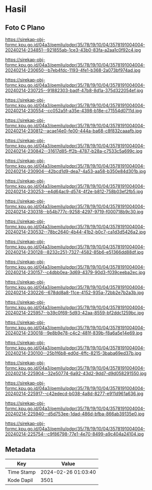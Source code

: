 # Hasil

## Foto C Plano

https://sirekap-obj-formc.kpu.go.id/04a3/pemilu/pdpr/35/78/19/10/04/3578191004004-20240214-234851--921855ab-1ce3-43b0-83fa-a2aa1c0f92c4.jpg

https://sirekap-obj-formc.kpu.go.id/04a3/pemilu/pdpr/35/78/19/10/04/3578191004004-20240214-230650--b7eb4fdc-1193-4fe1-b368-2a073bf974ad.jpg

https://sirekap-obj-formc.kpu.go.id/04a3/pemilu/pdpr/35/78/19/10/04/3578191004004-20240214-230725--91882303-badf-47b8-8d1a-375d322054ef.jpg

https://sirekap-obj-formc.kpu.go.id/04a3/pemilu/pdpr/35/78/19/10/04/3578191004004-20240214-230554--cc052a5f-a35e-4398-b18e-c71554d0711d.jpg

https://sirekap-obj-formc.kpu.go.id/04a3/pemilu/pdpr/35/78/19/10/04/3578191004004-20240214-230812--acae14e0-fe00-444a-ba68-c8f832caaafb.jpg

https://sirekap-obj-formc.kpu.go.id/04a3/pemilu/pdpr/35/78/19/10/04/3578191004004-20240214-230842--31617d85-ff2b-4787-b28a-c7533c5a699c.jpg

https://sirekap-obj-formc.kpu.go.id/04a3/pemilu/pdpr/35/78/19/10/04/3578191004004-20240214-230904--42bcd1d9-dea7-4a53-aa58-b350e84d301b.jpg

https://sirekap-obj-formc.kpu.go.id/04a3/pemilu/pdpr/35/78/19/10/04/3578191004004-20240214-230253--e4d64ac9-d574-4f2e-b812-758b03ef2fb5.jpg

https://sirekap-obj-formc.kpu.go.id/04a3/pemilu/pdpr/35/78/19/10/04/3578191004004-20240214-230318--b54b777c-9258-4297-9719-f000718b9c30.jpg

https://sirekap-obj-formc.kpu.go.id/04a3/pemilu/pdpr/35/78/19/10/04/3578191004004-20240214-230532--78bc2640-4b44-41b2-b0c7-ca1d3d5426a2.jpg

https://sirekap-obj-formc.kpu.go.id/04a3/pemilu/pdpr/35/78/19/10/04/3578191004004-20240214-230128--8232c251-7327-4582-85b6-e51366dd88df.jpg

https://sirekap-obj-formc.kpu.go.id/04a3/pemilu/pdpr/35/78/19/10/04/3578191004004-20240214-230157--c4dbb0ea-3d69-4379-90d3-f039ceeba2ec.jpg

https://sirekap-obj-formc.kpu.go.id/04a3/pemilu/pdpr/35/78/19/10/04/3578191004004-20240214-230226--678dd8a8-11ce-4152-935a-72bb2e7b2a3b.jpg

https://sirekap-obj-formc.kpu.go.id/04a3/pemilu/pdpr/35/78/19/10/04/3578191004004-20240214-225957--b39c0f69-5d93-42aa-8559-bf2ddc1259bc.jpg

https://sirekap-obj-formc.kpu.go.id/04a3/pemilu/pdpr/35/78/19/10/04/3578191004004-20240214-230018--9e8b9e78-c4c2-481f-839b-f8a6a5e14e69.jpg

https://sirekap-obj-formc.kpu.go.id/04a3/pemilu/pdpr/35/78/19/10/04/3578191004004-20240214-230100--25b1f6b8-ed0d-4ffc-8215-3baba69ed37b.jpg

https://sirekap-obj-formc.kpu.go.id/04a3/pemilu/pdpr/35/78/19/10/04/3578191004004-20240214-225904--32e50774-6a92-43d2-9dd7-d9d058291550.jpg

https://sirekap-obj-formc.kpu.go.id/04a3/pemilu/pdpr/35/78/19/10/04/3578191004004-20240214-225917--c42edecd-b038-4a8d-8277-e911d961a636.jpg

https://sirekap-obj-formc.kpu.go.id/04a3/pemilu/pdpr/35/78/19/10/04/3578191004004-20240214-225940--d5d753ee-1dad-486d-bfba-866ab39135e0.jpg

https://sirekap-obj-formc.kpu.go.id/04a3/pemilu/pdpr/35/78/19/10/04/3578191004004-20240214-225754--c9f86798-77e1-4e70-8499-a9c404a24104.jpg


## Metadata

| Key        | Value               |
| ---------- | ------------------- |
| Time Stamp | 2024-02-26 01:03:40 |
| Kode Dapil | 3501                |



